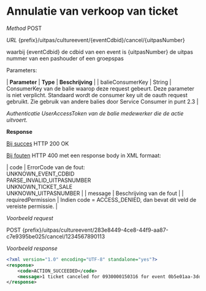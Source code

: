 ---
---

# Annulatie van verkoop van ticket

_Method_
POST

_URL_
{prefix}/uitpas/cultureevent/{eventCdbid}/cancel/{uitpasNumber}

waarbij {eventCdbid} de cdbid van een event is
{uitpasNumber} de uitpas nummer van een pashouder of een groepspas

Parameters:

| **Parameter** | **Type** | **Beschrijving** |
| balieConsumerKey | String | ConsumerKey van de balie waarop deze request gebeurt. Deze parameter is niet verplicht. Standaard wordt de consumer key uit de oauth request gebruikt. Zie gebruik van andere balies door Service Consumer in punt 2.3 |

_Authenticatie_
_UserAccessToken van de balie medewerker die de actie uitvoert._

**Response**

<u>Bij succes</u>
HTTP 200 OK

<u>Bij fouten</u>
HTTP 400 met een response body in XML formaat:

| code | ErrorCode van de fout:<br>UNKNOWN_EVENT_CDBID<br>PARSE_INVALID_UITPASNUMBER<br>UNKNOWN_TICKET_SALE<br>UNKNOWN_UITPASNUMBER |
| message | Beschrijving van de fout |
| requiredPermission | Indien code = ACCESS_DENIED, dan bevat dit veld de vereiste permissie. |

_Voorbeeld request_

POST {prefix}/uitpas/cultureevent/283e8449-4ce8-44f9-aa87-c7e9395be025/cancel/1234567890113

_Voorbeeld response_


~~~xml
<?xml version="1.0" encoding="UTF-8" standalone="yes"?>
<response>
    <code>ACTION_SUCCEEDED</code>
    <message>1 ticket canceled for 0930000150316 for event 0b5e01aa-3dd3-486f-a19a-faa73a6e8a19</message>
</response>
~~~
